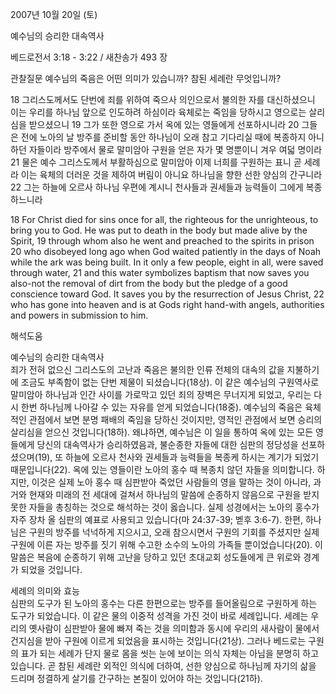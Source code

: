 2007년 10월 20일 (토)

예수님의 승리한 대속역사



베드로전서 3:18 - 3:22 / 새찬송가 493 장


관찰질문
예수님의 죽음은 어떤 의미가 있습니까? 
참된 세례란 무엇입니까?

18 그리스도께서도 단번에 죄를 위하여 죽으사 의인으로서 불의한 자를 대신하셨으니 이는 우리를 하나님 앞으로 인도하려 하심이라 육체로는 죽임을 당하시고 영으로는 살리심을 받으셨으니 19 그가 또한 영으로 가서 옥에 있는 영들에게 선포하시니라 20 그들은 전에 노아의 날 방주를 준비할 동안 하나님이 오래 참고 기다리실 때에 복종하지 아니하던 자들이라 방주에서 물로 말미암아 구원을 얻은 자가 몇 명뿐이니 겨우 여덟 명이라 21 물은 예수 그리스도께서 부활하심으로 말미암아 이제 너희를 구원하는 표니 곧 세례라 이는 육체의 더러운 것을 제하여 버림이 아니요 하나님을 향한 선한 양심의 간구니라 22 그는 하늘에 오르사 하나님 우편에 계시니 천사들과 권세들과 능력들이 그에게 복종하느니라 

18 For Christ died for sins once for all, the righteous for the unrighteous, to bring you to God. He was put to death in the body but made alive by the Spirit, 19 through whom also he went and preached to the spirits in prison 20 who disobeyed long ago when God waited patiently in the days of Noah while the ark was being built. In it only a few people, eight in all, were saved through water, 21 and this water symbolizes baptism that now saves you also-not the removal of dirt from the body but the pledge of a good conscience toward God. It saves you by the resurrection of Jesus Christ, 22 who has gone into heaven and is at Gods right hand-with angels, authorities and powers in submission to him.

해석도움





예수님의 승리한 대속역사  
죄가 전혀 없으신 그리스도의 고난과 죽음은 불의한 인류 전체의 대속의 값을 지불하기에 조금도 부족함이 없는 단번 제물이 되셨습니다(18상). 이 같은 예수님의 구원역사로 말미암아 하나님과 인간 사이를 가로막고 있던 죄의 장벽은 무너지게 되었고, 우리는 다시 한번 하나님께 나아갈 수 있는 자유를 얻게 되었습니다(18중). 예수님의 죽음은 육체적인 관점에서 보면 분명 패배의 죽임을 당하신 것이지만, 영적인 관점에서 보면 승리의 살리심을 얻으신 것입니다(18하). 왜냐하면, 예수님은 이 일을 통하여 옥에 있는 모든 영들에게 당신의 대속역사가 승리하였음과, 불순종한 자들에 대한 심판의 정당성을 선포하셨으며(19), 또 하늘에 오르사 천사와 권세들과 능력들을 복종케 하시는 계기가 되었기 때문입니다(22). 옥에 있는 영들이란 노아의 홍수 때 복종치 않던 자들을 의미합니다. 하지만, 이것은 실제 노아 홍수 때 심판받아 죽었던 사람들의 영을 말하는 것이 아니라, 과거와 현재와 미래의 전 세대에 걸쳐서 하나님의 말씀에 순종하지 않음으로 구원을 받지 못한 자들을 총칭하는 것으로 해석하는 것이 옳습니다. 실제 성경에서는 노아의 홍수가 자주 장차 올 심판의 예표로 사용되고 있습니다(마 24:37-39; 벧후 3:6-7). 한편, 하나님은 구원의 방주를 넉넉하게 지으시고, 오래 참으시면서 구원의 기회를 주셨지만 실제 구원에 이른 자는 방주를 짓기 위해 수고한 소수의 노아의 가족들 뿐이었습니다(20). 이 말씀은 복음에 순종하기 위해 고난을 당하고 있던 초대교회 성도들에게 큰 위로와 경계가 되었을 것입니다.    

세례의 의미와 효능  
심판의 도구가 된 노아의 홍수는 다른 한편으로는 방주를 들어올림으로 구원하게 하는 도구가 되었습니다. 이 같은 물의 이중적 성격을 가진 것이 바로 세례입니다. 세례는 우리의 옛사람이 심판받아 물에 빠져 죽는 것을 의미함과 동시에 우리의 새사람이 물에서 건지심을 받아 구원에 이르게 되었음을 표시하는 것입니다(21상). 그러나 베드로는 구원의 표가 되는 세례가 단지 물로 몸을 씻는 눈에 보이는 의식 자체는 아님을 분명히 하고 있습니다. 곧 참된 세례란 외적인 의식에 더하여, 선한 양심으로 하나님께 자기의 삶을 드리며 정결하게 살기를 간구하는 본질이 있어야 하는 것입니다(21하).